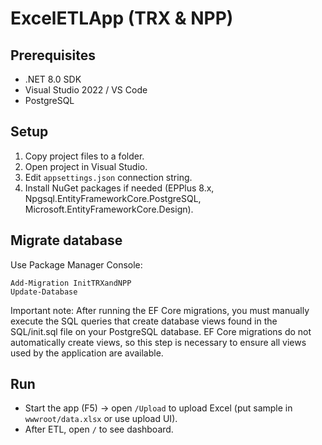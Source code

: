 # ExcelETLApp (TRX & NPP)

## Prerequisites
- .NET 8.0 SDK
- Visual Studio 2022 / VS Code
- PostgreSQL

## Setup
1. Copy project files to a folder.
2. Open project in Visual Studio.
3. Edit `appsettings.json` connection string.
4. Install NuGet packages if needed (EPPlus 8.x, Npgsql.EntityFrameworkCore.PostgreSQL, Microsoft.EntityFrameworkCore.Design).

## Migrate database
Use Package Manager Console:

```
Add-Migration InitTRXandNPP
Update-Database
```

Important note:
After running the EF Core migrations, you must manually execute the SQL queries that create database views found in the SQL/init.sql file on your PostgreSQL database.
EF Core migrations do not automatically create views, so this step is necessary to ensure all views used by the application are available.

## Run
- Start the app (F5) → open `/Upload` to upload Excel (put sample in `wwwroot/data.xlsx` or use upload UI).
- After ETL, open `/` to see dashboard.

